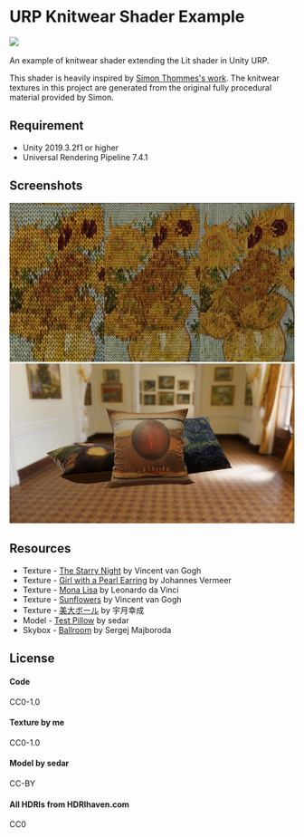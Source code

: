 # URP Knitwear Shader Example
![](/Images/screenshot-udk-sphere.gif)

An example of knitwear shader extending the Lit shader in Unity URP.

This shader is heavily inspired by [Simon Thommes's work](https://simon-thommes.com/knittr-procedural-knitwear-shader-blender). The knitwear textures in this project are generated from the original fully procedural material provided by Simon. 

## Requirement
- Unity 2019.3.2f1 or higher
- Universal Rendering Pipeline 7.4.1

## Screenshots
![](/Images/screenshots-sunflowers.png)
![](/Images/screenshots-pillows.png)

## Resources
- Texture - [The Starry Night](https://en.wikipedia.org/wiki/The_Starry_Night) by Vincent van Gogh
- Texture - [Girl with a Pearl Earring](https://en.wikipedia.org/wiki/Girl_with_a_Pearl_Earring) by Johannes Vermeer
- Texture - [Mona Lisa](https://en.wikipedia.org/wiki/Mona_Lisa) by Leonardo da Vinci
- Texture - [Sunflowers](https://en.wikipedia.org/wiki/Sunflowers_(Van_Gogh_series)) by Vincent van Gogh
- Texture - [美大ボール](https://seiga.nicovideo.jp/seiga/im3981422) by 宇月幸成
- Model - [Test Pillow](https://sketchfab.com/3d-models/pillow-test-c16a30d9aaa54c209bafd9e2b5db0f6f) by sedar
- Skybox - [Ballroom](https://hdrihaven.com/hdri/?h=ballroom) by Sergej Majboroda

## License
#### Code
CC0-1.0

#### Texture by me
CC0-1.0

#### Model by sedar
CC-BY

#### All HDRIs from HDRIhaven.com
CC0
